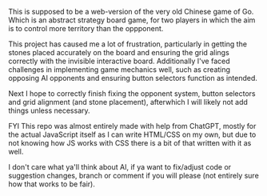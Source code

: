   This is supposed to be a web-version of the very old Chinese game of Go. Which is an abstract strategy board game, for two players in which the aim is to control more territory than the oppponent.

This project has caused me a lot of frustration, particularly in getting the stones placed accurately on the board and ensuring the grid alings correctly with the invisible interactive board. Additionally I've faced challenges in implementing game mechanics well, such as creating opposing AI opponents and ensuring button selectors function as intended.

Next I hope to correctly finish fixing the opponent system, button selectors and grid alignment (and stone placement), afterwhich I will likely not add things unless necessary.

FYI This repo was almost entirely made with help from ChatGPT, mostly for the actual JavaScript itself as I can write HTML/CSS on my own, but due to not knowing how JS works with CSS there is a bit of that written with it as well.

I don't care what ya'll think about AI, if ya want to fix/adjust code or suggestion changes, branch or comment if you will please (not entirely sure how that works to be fair).

